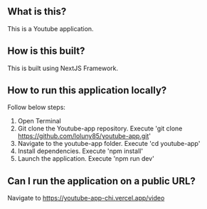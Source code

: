 ## What is this?
This is a Youtube application.

## How is this built?
This is built using NextJS Framework.

## How to run this application locally?
Follow below steps:
1) Open Terminal
2) Git clone the Youtube-app repository. Execute 'git clone https://github.com/loluny85/youtube-app.git'
3) Navigate to the youtube-app folder. Execute 'cd youtube-app'
4) Install dependencies. Execute 'npm install'
5) Launch the application. Execute 'npm run dev'

## Can I run the application on a public URL?
Navigate to https://youtube-app-chi.vercel.app/video